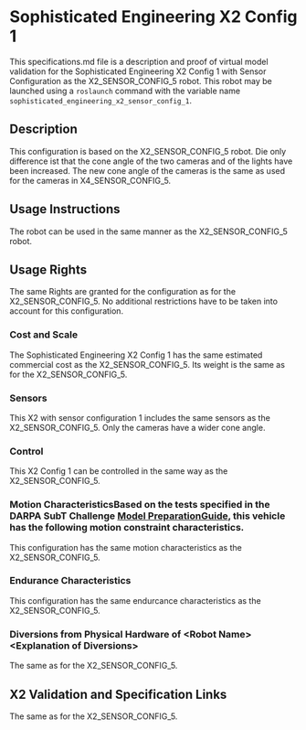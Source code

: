 <!---This is a Markdown description of arobotmodel submitted for inclusion in the DARPA Subterranean Challenge Technology Repository -->

# Sophisticated Engineering X2 Config 1
This specifications.md file is a description and proof of virtual model validation for the Sophisticated Engineering X2 Config 1 with Sensor Configuration as the X2_SENSOR_CONFIG_5 robot. This robot may be launched using a `roslaunch` command with the variable name `sophisticated_engineering_x2_sensor_config_1`. 

## Description
This configuration is based on the X2_SENSOR_CONFIG_5 robot. Die only difference ist that the cone angle of the two cameras and of the lights have been increased. The new cone angle of the cameras is the same as used for the cameras in X4_SENSOR_CONFIG_5.

## Usage Instructions
The robot can be used in the same manner as the X2_SENSOR_CONFIG_5 robot. 

## Usage Rights
The same Rights are granted for the configuration as for the X2_SENSOR_CONFIG_5. No additional restrictions have to be taken into account for this configuration.

### Cost and Scale
The Sophisticated Engineering X2 Config 1 has the same estimated commercial cost as the X2_SENSOR_CONFIG_5. Its weight is the same as for the X2_SENSOR_CONFIG_5. 

### Sensors
This X2 with sensor configuration 1 includes the same sensors as the X2_SENSOR_CONFIG_5. Only the cameras have a wider cone angle.

### Control
This X2 Config 1 can be controlled in the same way as the X2_SENSOR_CONFIG_5.

### Motion CharacteristicsBased on the tests specified in the DARPA SubT Challenge [Model PreparationGuide](https://subtchallenge.com/\<fix_me\>), this vehicle has the following motion constraint characteristics. 
This configuration has the same motion characteristics as the X2_SENSOR_CONFIG_5.

### Endurance Characteristics
This configuration has the same endurcance characteristics as the X2_SENSOR_CONFIG_5.

### Diversions from Physical Hardware of \<Robot Name\>\<Explanation of Diversions\>
The same as for the X2_SENSOR_CONFIG_5.

## <a name="validation_links"></a>X2 Validation and Specification Links
The same as for the X2_SENSOR_CONFIG_5.